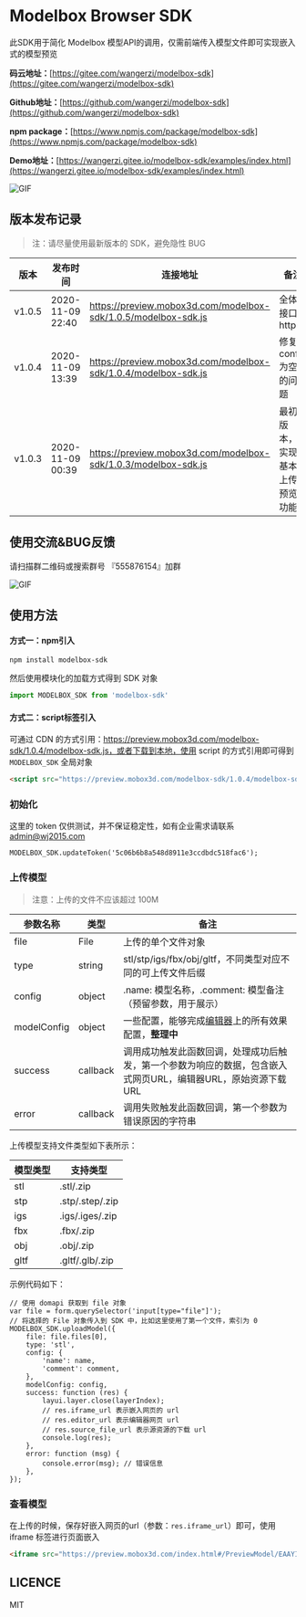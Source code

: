 # Modelbox Browser SDK
此SDK用于简化 Modelbox 模型API的调用，仅需前端传入模型文件即可实现嵌入式的模型预览

**码云地址：**[https://gitee.com/wangerzi/modelbox-sdk](https://gitee.com/wangerzi/modelbox-sdk)

**Github地址：**[https://github.com/wangerzi/modelbox-sdk](https://github.com/wangerzi/modelbox-sdk)

**npm package：**[https://www.npmjs.com/package/modelbox-sdk](https://www.npmjs.com/package/modelbox-sdk)

**Demo地址：**[https://wangerzi.gitee.io/modelbox-sdk/examples/index.html](https://wangerzi.gitee.io/modelbox-sdk/examples/index.html)

![GIF](https://preview.mobox3d.com/modelbox-sdk/ScreenGIF.gif)

## 版本发布记录

> 注：请尽量使用最新版本的 SDK，避免隐性 BUG

| 版本   | 发布时间         | 连接地址                                                     | 备注                           |
| ------ | ---------------- | ------------------------------------------------------------ | ------------------------------ |
| v1.0.5 | 2020-11-09 22:40 | https://preview.mobox3d.com/modelbox-sdk/1.0.5/modelbox-sdk.js | 全体接口https                  |
| v1.0.4 | 2020-11-09 13:39 | https://preview.mobox3d.com/modelbox-sdk/1.0.4/modelbox-sdk.js | 修复 config 为空的问题         |
| v1.0.3 | 2020-11-09 00:39 | https://preview.mobox3d.com/modelbox-sdk/1.0.3/modelbox-sdk.js | 最初版本，实现基本上传预览功能 |

## 使用交流&BUG反馈

请扫描群二维码或搜索群号 『555876154』加群

![GIF](https://preview.mobox3d.com/modelbox-sdk/GroupQRCode.jpg)

## 使用方法

#### 方式一：npm引入

```shell script
npm install modelbox-sdk
```

然后使用模块化的加载方式得到 SDK 对象

```js
import MODELBOX_SDK from 'modelbox-sdk'
```

#### 方式二：script标签引入

可通过 CDN 的方式引用：https://preview.mobox3d.com/modelbox-sdk/1.0.4/modelbox-sdk.js，或者下载到本地，使用 script 的方式引用即可得到 `MODELBOX_SDK` 全局对象

```html
<script src="https://preview.mobox3d.com/modelbox-sdk/1.0.4/modelbox-sdk.js"></script>
```

### 初始化

这里的 token 仅供测试，并不保证稳定性，如有企业需求请联系 admin@wj2015.com

```shell
MODELBOX_SDK.updateToken('5c06b6b8a548d8911e3ccdbdc518fac6');
```

### 上传模型

> 注意：上传的文件不应该超过 100M

| 参数名称    | 类型     | 备注                                                         |
| ----------- | -------- | ------------------------------------------------------------ |
| file        | File     | 上传的单个文件对象                                           |
| type        | string   | stl/stp/igs/fbx/obj/gltf，不同类型对应不同的可上传文件后缀   |
| config      | object   | .name: 模型名称，.comment: 模型备注（预留参数，用于展示）    |
| modelConfig | object   | 一些配置，能够完成[编辑器](https://preview.mobox3d.com/index.html#/Manage/editor/EAAYIrBA)上的所有效果配置，**整理中** |
| success     | callback | 调用成功触发此函数回调，处理成功后触发，第一个参数为响应的数据，包含嵌入式网页URL，编辑器URL，原始资源下载URL |
| error       | callback | 调用失败触发此函数回调，第一个参数为错误原因的字符串         |

上传模型支持文件类型如下表所示：

| 模型类型 | 支持类型        |
| -------- | --------------- |
| stl      | .stl/.zip       |
| stp      | .stp/.step/.zip |
| igs      | .igs/.iges/.zip |
| fbx      | .fbx/.zip       |
| obj      | .obj/.zip       |
| gltf     | .gltf/.glb/.zip |

示例代码如下：

```shell
// 使用 domapi 获取到 file 对象
var file = form.querySelector('input[type="file"]');
// 将选择的 File 对象传入到 SDK 中，比如这里使用了第一个文件，索引为 0
MODELBOX_SDK.uploadModel({
	file: file.files[0],
	type: 'stl',
	config: {
		'name': name,
		'comment': comment,
	},
	modelConfig: config,
	success: function (res) {
		layui.layer.close(layerIndex);
		// res.iframe_url 表示嵌入网页的 url
		// res.editor_url 表示编辑器网页 url
		// res.source_file_url 表示源资源的下载 url
		console.log(res);
	},
	error: function (msg) {
		console.error(msg); // 错误信息
	},
});	
```

### 查看模型

在上传的时候，保存好嵌入网页的url（参数：`res.iframe_url`）即可，使用 iframe 标签进行页面嵌入

```html
<iframe src="https://preview.mobox3d.com/index.html#/PreviewModel/EAAYIrBA" width="600" height="400"></iframe>
```

## LICENCE

MIT
